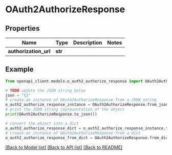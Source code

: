 # OAuth2AuthorizeResponse


## Properties

Name | Type | Description | Notes
------------ | ------------- | ------------- | -------------
**authorization_url** | **str** |  | 

## Example

```python
from openapi_client.models.o_auth2_authorize_response import OAuth2AuthorizeResponse

# TODO update the JSON string below
json = "{}"
# create an instance of OAuth2AuthorizeResponse from a JSON string
o_auth2_authorize_response_instance = OAuth2AuthorizeResponse.from_json(json)
# print the JSON string representation of the object
print(OAuth2AuthorizeResponse.to_json())

# convert the object into a dict
o_auth2_authorize_response_dict = o_auth2_authorize_response_instance.to_dict()
# create an instance of OAuth2AuthorizeResponse from a dict
o_auth2_authorize_response_from_dict = OAuth2AuthorizeResponse.from_dict(o_auth2_authorize_response_dict)
```
[[Back to Model list]](../README.md#documentation-for-models) [[Back to API list]](../README.md#documentation-for-api-endpoints) [[Back to README]](../README.md)


